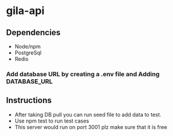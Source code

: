 # gila-api
 
## Dependencies
* Node/npm
* PostgreSql
* Redis

### Add database URL by creating a .env file and Adding DATABASE_URL

## Instructions
* After taking DB pull you can run seed file to add data to test.
* Use npm test to run test cases
* This server would run on port 3001 plz make sure that it is free

